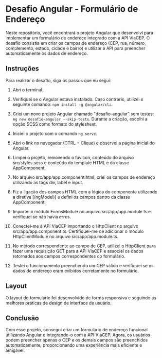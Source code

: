 # Desafio Angular - Formulário de Endereço

Neste repositório, você encontrará o projeto Angular que desenvolvi para implementar um formulário de endereço integrado com a API ViaCEP. O desafio consistia em criar os campos de endereço (CEP, rua, número, complemento, estado, cidade e bairro) e utilizar a API para preencher automaticamente os dados de endereço.

## Instruções

Para realizar o desafio, siga os passos que eu segui:

1. Abri o terminal.

2. Verifiquei se o Angular estava instalado. Caso contrário, utilizei o seguinte comando: `npm install -g @angular/cli`.

3. Criei um novo projeto Angular chamado "desafio-angular" sem testes: `ng new desafio-angular --skip-tests`. Durante a criação, escolhi a opção SCSS como formato do stylesheet.

4. Iniciei o projeto com o comando `ng serve`.

5. Abri o link no navegador (CTRL + Clique) e observei a página inicial do Angular.

6. Limpei o projeto, removendo o favicon, conteúdo do arquivo src/styles.scss e conteúdo do template HTML e da classe AppComponent.

7. No arquivo src/app/app.component.html, criei os campos de endereço utilizando as tags div, label e input.

8. Fiz a ligação dos campos HTML com a lógica do componente utilizando a diretiva [(ngModel)] e defini os campos dentro da classe AppComponent.

9. Importei o módulo FormsModule no arquivo src/app/app.module.ts e verifiquei se não havia erros.

10. Conectei-me à API ViaCEP importando o HttpClient no arquivo src/app/app.component.ts. Certifiquei-me de adicionar o módulo HttpClientModule no arquivo src/app/app.module.ts.

11. No método correspondente ao campo de CEP, utilizei o HttpClient para fazer uma requisição GET para a API ViaCEP e associei os dados retornados aos campos correspondentes do formulário.

12. Testei o funcionamento preenchendo um CEP válido e verifiquei se os dados de endereço eram exibidos corretamente no formulário.

## Layout

O layout do formulário foi desenvolvido de forma responsiva e seguindo as melhores práticas de design de interface de usuário.

## Conclusão

Com esse projeto, consegui criar um formulário de endereço funcional utilizando Angular e integrando-o com a API ViaCEP. Agora, os usuários podem preencher apenas o CEP e os demais campos são preenchidos automaticamente, proporcionando uma experiência mais eficiente e amigável.
